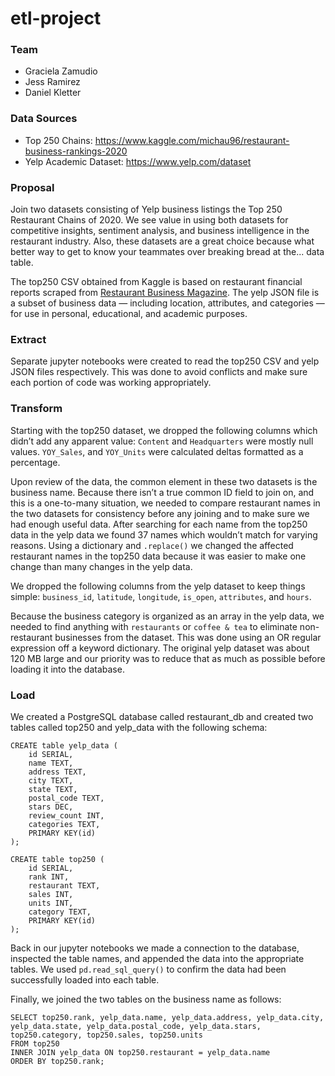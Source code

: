 # etl-project

### Team
- Graciela Zamudio
- Jess Ramirez
- Daniel Kletter

### Data Sources
- Top 250 Chains: https://www.kaggle.com/michau96/restaurant-business-rankings-2020
- Yelp Academic Dataset: https://www.yelp.com/dataset

### Proposal
Join two datasets consisting of Yelp business listings the Top 250 Restaurant Chains of 2020. We see value in using both datasets for competitive insights, sentiment analysis, and business intelligence in the restaurant industry. Also, these datasets are a great choice because what better way to get to know your teammates over breaking bread at the... data table.

The top250 CSV obtained from Kaggle is based on restaurant financial reports scraped from [Restaurant Business Magazine](http://www.restaurantbusinessonline.com/). The yelp JSON file is a subset of business data — including location, attributes, and categories — for use in personal, educational, and academic purposes.

### Extract
Separate jupyter notebooks were created to read the top250 CSV and yelp JSON files respectively. This was done to avoid conflicts and make sure each portion of code was working appropriately.

### Transform
Starting with the top250 dataset, we dropped the following columns which didn’t add any apparent value: `Content` and `Headquarters` were mostly null values. `YOY_Sales`, and `YOY_Units` were calculated deltas formatted as a percentage.

Upon review of the data, the common element in these two datasets is the business name. Because there isn’t a true common ID field to join on, and this is a one-to-many situation, we needed to compare restaurant names in the two datasets for consistency before any joining and to make sure we had enough useful data. After searching for each name from the top250 data in the yelp data we found 37 names which wouldn’t match for varying reasons. Using a dictionary and `.replace()` we changed the affected restaurant names in the top250 data because it was easier to make one change than many changes in the yelp data.

We dropped the following columns from the yelp dataset to keep things simple: `business_id`, `latitude`, `longitude`, `is_open`, `attributes`, and `hours`. 

Because the business category is organized as an array in the yelp data, we needed to find anything with `restaurants` or `coffee & tea` to eliminate non-restaurant businesses from the dataset. This was done using an OR regular expression off a keyword dictionary. The original yelp dataset was about 120 MB large and our priority was to reduce that as much as possible before loading it into the database.

### Load
We created a PostgreSQL database called restaurant_db and created two tables called top250 and yelp_data with the following schema:

```
CREATE table yelp_data (
	id SERIAL,
	name TEXT,
	address TEXT,
	city TEXT,
	state TEXT,
	postal_code TEXT,
	stars DEC,
	review_count INT,
	categories TEXT,
	PRIMARY KEY(id)
);

CREATE table top250 (
	id SERIAL,
	rank INT,
	restaurant TEXT,
	sales INT,
	units INT,
	category TEXT,
	PRIMARY KEY(id)
);
```

Back in our jupyter notebooks we made a connection to the database, inspected the table names, and appended the data into the appropriate tables. We used `pd.read_sql_query()` to confirm the data had been successfully loaded into each table.

Finally, we joined the two tables on the business name as follows:

```
SELECT top250.rank, yelp_data.name, yelp_data.address, yelp_data.city, yelp_data.state, yelp_data.postal_code, yelp_data.stars, top250.category, top250.sales, top250.units
FROM top250
INNER JOIN yelp_data ON top250.restaurant = yelp_data.name
ORDER BY top250.rank;
```
